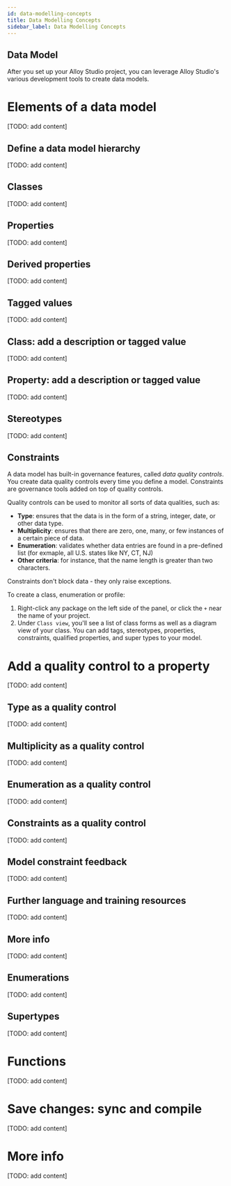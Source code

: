 ```yaml
---
id: data-modelling-concepts
title: Data Modelling Concepts
sidebar_label: Data Modelling Concepts
---
```

## Data Model
After you set up your Alloy Studio project, you can leverage Alloy Studio's various development tools to create data models. 

# Elements of a data model
[TODO: add content]

## Define a data model hierarchy
[TODO: add content]

## Classes
[TODO: add content]

## Properties
[TODO: add content]

## Derived properties
[TODO: add content]

## Tagged values
[TODO: add content]

## Class: add a description or tagged value
[TODO: add content]

## Property: add a description or tagged value
[TODO: add content]

## Stereotypes
[TODO: add content]

## Constraints
A data model has built-in governance features, called _data quality controls_. You create data quality controls every time you define a model. Constraints are governance tools added on top of quality controls.

Quality controls can be used to monitor all sorts of data qualities, such as:
- **Type**: ensures that the data is in the form of a string, integer, date, or other data type.
- **Multiplicity**: ensures that there are zero, one, many, or few instances of a certain piece of data.
- **Enumeration**: validates whether data entries are found in a pre-defined list (for exmaple, all U.S. states like NY, CT, NJ)
- **Other criteria**: for instance, that the name length is greater than two characters.

Constraints don't block data - they only raise exceptions.

To create a class, enumeration or profile:
1. Right-click any package on the left side of the panel, or click the `+` near the name of your project.
2. Under `Class view`, you'll see a list of class forms as well as a diagram view of your class. You can add tags, stereotypes, properties, constraints, qualified properties, and super types to your model.

# Add a quality control to a property
[TODO: add content]

## Type as a quality control
[TODO: add content]

## Multiplicity as a quality control
[TODO: add content]

## Enumeration as a quality control
[TODO: add content]

## Constraints as a quality control
[TODO: add content]

## Model constraint feedback
[TODO: add content]

## Further language and training resources
[TODO: add content]

## More info
[TODO: add content]

## Enumerations
[TODO: add content]

## Supertypes
[TODO: add content]

# Functions
[TODO: add content]

# Save changes: sync and compile
[TODO: add content]

# More info
[TODO: add content]

